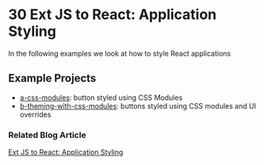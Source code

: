 # 30 Ext JS to React: Application Styling

In the following examples we look at how to style React applications

## Example Projects

 - [a-css-modules](./a-css-modules): button styled using CSS Modules
 - [b-theming-with-css-modules](./b-theming-with-css-modules): buttons styled using CSS modules and UI overrides

### Related Blog Article

[Ext JS to React: Application Styling](https://moduscreate.com/blog/ext-js-react-application-styling/)